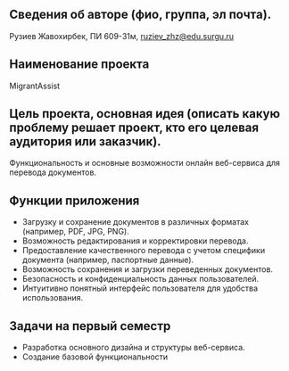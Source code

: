 ## Сведения об авторе (фио, группа, эл почта).
Рузиев Жавохирбек, ПИ 609-31м, ruziev_zhz@edu.surgu.ru
## Наименование проекта
MigrantAssist
## Цель проекта, основная идея (описать какую проблему решает проект, кто его целевая аудитория или заказчик).
 Функциональность и основные возможности онлайн веб-сервиса для перевода документов. 
 ## Функции приложения 
 - Загрузку и сохранение документов в различных форматах (например, PDF, JPG, PNG).
- Возможность редактирования и корректировки перевода.
- Предоставление качественного перевода с учетом специфики документа (например, паспортные данные).
- Возможность сохранения и загрузки переведенных документов.
- Безопасность и конфиденциальность данных пользователей.
- Интуитивно понятный интерфейс пользователя для удобства использования.
## Задачи на первый семестр
- Разработка основного дизайна и структуры веб-сервиса.
 - Создание базовой функциональности
